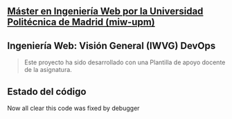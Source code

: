 ## [Máster en Ingeniería Web por la Universidad Politécnica de Madrid (miw-upm)](http://miw.etsisi.upm.es)
## Ingeniería Web: Visión General (IWVG) DevOps
> Este proyecto ha sido desarrollado con una Plantilla de apoyo docente de la asignatura.
## Estado del código
Now all clear
this code was fixed by debugger
